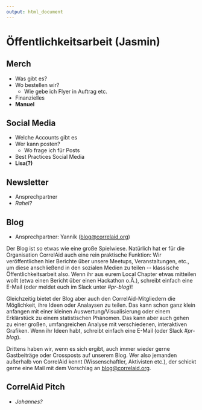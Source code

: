 ```yaml
---
output: html_document
---
```


# Öffentlichkeitsarbeit \(Jasmin\)

## Merch

* Was gibt es?
* Wo bestellen wir?
  * Wie gebe ich Flyer in Auftrag etc.
* Finanzielles
* **Manuel**

## Social Media

* Welche Accounts gibt es
* Wer kann posten?
  * Wo frage ich für Posts
* Best Practices Social Media
* **Lisa\(?\)**

## Newsletter

* Ansprechpartner
* _Rahel?_

## Blog

* Ansprechpartner: Yannik \(blog@correlaid.org\) 

Der Blog ist so etwas wie eine große Spielwiese. Natürlich hat er für die Organisation CorrelAid auch eine rein praktische Funktion: Wir veröffentlichen hier Berichte über unsere Meetups, Veranstaltungen, etc., um diese anschließend in den sozialen Medien zu teilen -- klassische Öffentlichkeitsarbeit also. Wenn ihr aus eurem Local Chapter etwas mitteilen wollt \(etwa einen Bericht über einen Hackathon o.Ä.\), schreibt einfach eine E-Mail \(oder meldet euch im Slack unter _\#pr-blog_\)!

Gleichzeitig bietet der Blog aber auch den CorrelAid-Mitgliedern die Möglichkeit, ihre Ideen oder Analaysen zu teilen. Das kann schon ganz klein anfangen mit einer kleinen Auswertung/Visualisierung oder einem Erklärstück zu einem statistischen Phänomen. Das kann aber auch gehen zu einer großen, umfangreichen Analyse mit verschiedenen, interaktiven Grafiken. Wenn ihr Ideen habt, schreibt einfach eine E-Mail \(oder Slack _\#pr-blog_\).

Drittens haben wir, wenn es sich ergibt, auch immer wieder gerne Gastbeiträge oder Crossposts auf unserem Blog. Wer also jemanden außerhalb von CorrelAid kennt \(Wissenschaftler, Aktivisten etc.\), der schickt gerne eine Mail mit dem Vorschlag an blog@correlaid.org.

## CorrelAid Pitch

* _Johannes?_

